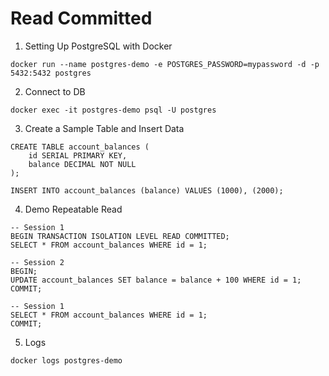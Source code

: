 # Read Committed
1. Setting Up PostgreSQL with Docker
```shell
docker run --name postgres-demo -e POSTGRES_PASSWORD=mypassword -d -p 5432:5432 postgres
```

2. Connect to DB
```shell
docker exec -it postgres-demo psql -U postgres
```

3. Create a Sample Table and Insert Data
```shell
CREATE TABLE account_balances (
    id SERIAL PRIMARY KEY,
    balance DECIMAL NOT NULL
);

INSERT INTO account_balances (balance) VALUES (1000), (2000);
```

4. Demo Repeatable Read
```shell
-- Session 1
BEGIN TRANSACTION ISOLATION LEVEL READ COMMITTED;
SELECT * FROM account_balances WHERE id = 1;
```
```shell
-- Session 2
BEGIN;
UPDATE account_balances SET balance = balance + 100 WHERE id = 1;
COMMIT;
```
```shell
-- Session 1
SELECT * FROM account_balances WHERE id = 1;
COMMIT;
```

5. Logs
```shell
docker logs postgres-demo
```